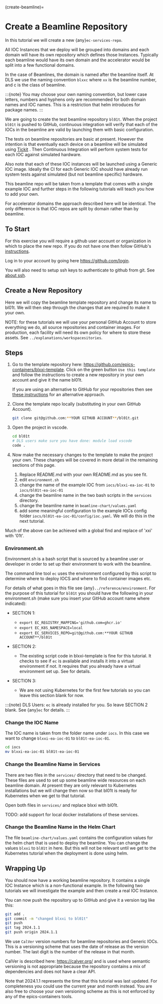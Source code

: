 (create-beamline)=

# Create a Beamline Repository

In this tutorial we will create a new {any}`ec-services-repo`.

All IOC Instances that we deploy will be grouped into domains and each
domain will have its own repository which defines those Instances.
Typically each beamline would have its own domain and
the accelerator would be split into a few functional domains.

In the case of Beamlines, the domain is named after the beamline itself. At DLS
we use the naming convention `blxxc` where `xx` is the beamline number,
and c is the class of beamline.

:::{note}
You may choose your own naming convention, but lower case letters,
numbers and hyphens only are recommended for both domain names and
IOC names. This is a restriction that helm introduces for package names.
:::

We are going to create the test beamline repository `bl01t`.
When the project `bl01t` is pushed to GitHub, continuous integration will
verify that each of the IOCs in the beamline are valid by launching them
with basic configuration.

The tests on beamline repositories are basic at present. However the intention
is that eventually each device on a beamline will be simulated using
[Tickit](https://github.com/dls-controls/tickit) . Then Continuous
Integration will perform system tests for each IOC against simulated hardware.

Also note that each of these IOC instances will be launched using a
Generic IOC image. Ideally the CI for each Generic IOC should have already run
system tests against simulated (but not beamline specific) hardware.

This beamline repo will be taken from a template that comes with a single example
IOC and further steps in the following tutorials will teach you how to add your own.

For accelerator domains the approach described here will be identical. The
only difference is that IOC repos are split by domain rather than by beamline.

## To Start

For this exercise you will require a github user account or organization in
which to place the new repo. If you do not have one then follow GitHub's
[instructions].

Log in to your account by going here <https://github.com/login>.

You will also need to setup ssh keys to authenticate to github from git. See
[about ssh].

## Create a New Repository

Here we will copy the beamline template repository and change its name to bl01t.
We will then step through the changes that are required to make it your own.

NOTE: for these tutorials we will use your personal GitHub Account to
store everything we do, all source repositories and container images. For
production, each facility will need its own policy for where to store these
assets. See `../explanations/workspacesitories`.

## Steps

1. Go to the template repository here:
   <https://github.com/epics-containers/blxxi-template>. Click on the green
   button `Use this template` and follow the instructions to create a new
   repository in your own account and give it the name bl01t.

   If you are using an alternative to GitHub for your repositories then
   see [these instructions] for an alternative approach.

2. Clone the template repo locally (substituting in your own GitHub Account).

   ```bash
   git clone git@github.com:**YOUR GITHUB ACCOUNT**/bl01t.git
   ```

3. Open the project in vscode.

   ```bash
   cd bl01t
   # DLS users make sure you have done: module load vscode
   code .
   ```

4. Now make the necessary changes to the template to make the project your
   own. These changes will be covered in more detail in the remaining
   sections of this page.

   1. Replace README.md with your own README.md as you see fit.
   2. edit `environment.sh`
   3. change the name of the example IOC from `iocs/blxxi-ea-ioc-01` to
      `iocs/bl01t-ea-ioc-01`
   4. change the beamline name in the two bash scripts in the `services`
      directory.
   5. change the beamline name in `beamline-chart/values.yaml`
   6. add some meaningful configuration to the example IOCs config folder
      `iocs/bl01t-ea-ioc-01/config/ioc.yaml`. We will do this in the
      next tutorial.

Much of the above can be achieved with a global find and replace of 'xxi' with
'01t'.

### Environment.sh

Environment.sh is a bash script that is sourced by a beamline user or developer
in order to set up their environment to work with the beamline.

The command line tool `ec` uses the environment configured by this script
to determine where to deploy IOCS and where to find container images etc.

For details of what goes in this file see {any}`../reference/environment`.
For the purpose of this tutorial for `bl01t` you should have the following
in your environment.sh (make sure you insert your GitHub account name
where indicated):

- SECTION 1:

  - `export EC_REGISTRY_MAPPING='github.com=ghcr.io'`
  - `export EC_K8S_NAMESPACE=local`
  - `export EC_SERVICES_REPO=git@github.com:**YOUR GITHUB ACCOUNT**/bl01t`

- SECTION 2:

  - The existing script code in blxxi-template is fine for this tutorial.
    It checks to see if `ec` is available and installs it into a
    virtual environment if not. It requires that you already have a
    virtual environment set up. See [](python-setup) for details.

- SECTION 3:

  - We are not using Kubernetes for the first few tutorials so you can
    leave this section blank for now.

:::{note}
DLS Users: `ec` is already installed for you. So leave SECTION 2
blank. See {any}`ec` for details.
:::

### Change the IOC Name

The IOC name is
taken from the folder name under `iocs`. In this case we want to change
`blxxi-ea-ioc-01` to `bl01t-ea-ioc-01`.

```bash
cd iocs
mv blxxi-ea-ioc-01 bl01t-ea-ioc-01
```

### Change the Beamline Name in Services

There are two files in the `services/` directory that need to be changed. These
files are used to set up some beamline wide resources on each beamline domain.
At present they are only relevant to Kubernetes installations but we will change
then now so that bl01t is ready for Kubernetes when we get to that tutorial.

Open both files in `services/` and replace blxxi with bl01t.

TODO: add support for local docker installations of these services.

### Change the Beamline Name in the Helm Chart

The file `beamline-chart/values.yaml` contains the configuration values
for the helm chart that is used to deploy the beamline. You can change
the values `blxxi` to `bl01t` in here. But this will not be relevant until
we get to the Kubernetes tutorial when the deployment is done using helm.

## Wrapping Up

You should now have a working beamline repository. It contains a single
IOC Instance which is a non-functional example. In the following two
tutorials we will investigate the example and then create a real IOC Instance.

You can now push the repository up to GitHub and give it a version tag like this:

```bash
git add .
git commit -m "changed blxxi to bl01t"
git push
git tag 2024.1.1
git push origin 2024.1.1
```

We use `CalVer` version numbers for beamline repositories and Generic IOCs.
This is a versioning scheme that uses the date of release as the version number.
The last digit is the number of the release in that month.

CalVer is described here: <https://calver.org/> and is used where semantic
versioning is not appropriate because the repository contains a mix of
dependencies and does not have a clear API.

Note that 2024.1.1 represents the time that this tutorial was last updated.
For completeness you could use the current year and month instead. You
are also free to choose your own versioning scheme as this is not enforced by
any of the epics-containers tools.

[about ssh]: https://docs.github.com/en/enterprise-server@3.0/github/authenticating-to-github/connecting-to-github-with-ssh/about-ssh
[instructions]: https://docs.github.com/en/get-started/signing-up-for-github/signing-up-for-a-new-github-account
[these instructions]: https://github.com/epics-containers/blxxi-template#how-to-copy-this-template-project
